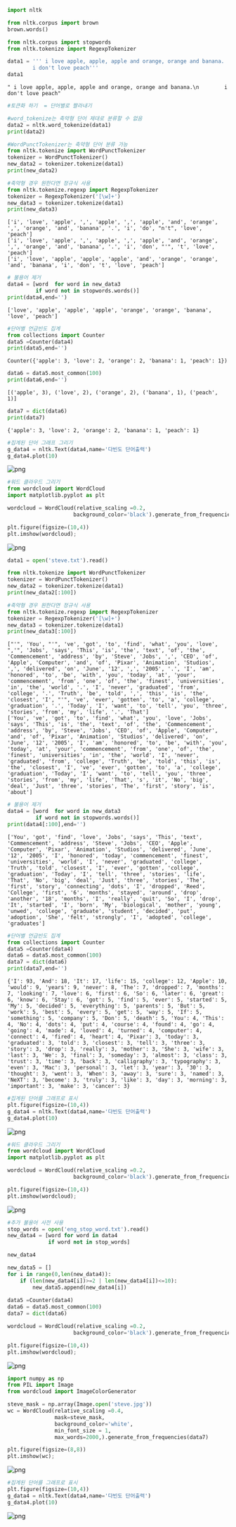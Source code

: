 ```python
import nltk

from nltk.corpus import brown
brown.words()

from nltk.corpus import stopwords
from nltk.tokenize import RegexpTokenizer
```


```python
data1 = ''' i love apple, apple, apple and orange, orange and banana.
        i don't love peach'''
data1
```




    " i love apple, apple, apple and orange, orange and banana.\n        i don't love peach"




```python
#토큰화 하기  = 단어별로 짤라내기 

#word_tokenize는 축약형 단어 제대로 분류할 수 없음  
data2 = nltk.word_tokenize(data1)
print(data2)

#WordPunctTokenizer는 축약형 단어 분류 가능 
from nltk.tokenize import WordPunctTokenizer
tokenizer = WordPunctTokenizer()
new_data2 = tokenizer.tokenize(data1)
print(new_data2)

#축약형 경우 원한다면 정규식 사용 
from nltk.tokenize.regexp import RegexpTokenizer
tokenizer = RegexpTokenizer('[\w]+')
new_data3 = tokenizer.tokenize(data1)
print(new_data3)
```

    ['i', 'love', 'apple', ',', 'apple', ',', 'apple', 'and', 'orange', ',', 'orange', 'and', 'banana', '.', 'i', 'do', "n't", 'love', 'peach']
    ['i', 'love', 'apple', ',', 'apple', ',', 'apple', 'and', 'orange', ',', 'orange', 'and', 'banana', '.', 'i', 'don', "'", 't', 'love', 'peach']
    ['i', 'love', 'apple', 'apple', 'apple', 'and', 'orange', 'orange', 'and', 'banana', 'i', 'don', 't', 'love', 'peach']
    


```python
# 불용어 제거 
data4 = [word  for word in new_data3
         if word not in stopwords.words()]
print(data4,end='')
```

    ['love', 'apple', 'apple', 'apple', 'orange', 'orange', 'banana', 'love', 'peach']


```python
#단어별 언급빈도 집계
from collections import Counter
data5 =Counter(data4)
print(data5,end='')
```

    Counter({'apple': 3, 'love': 2, 'orange': 2, 'banana': 1, 'peach': 1})


```python
data6 = data5.most_common(100)
print(data6,end='')
```

    [('apple', 3), ('love', 2), ('orange', 2), ('banana', 1), ('peach', 1)]


```python
data7 = dict(data6)
print(data7)
```

    {'apple': 3, 'love': 2, 'orange': 2, 'banana': 1, 'peach': 1}
    


```python
#집계된 단어 그래프 그리기 
g_data4 = nltk.Text(data4,name='다빈도 단어출력')
g_data4.plot(10)
```


![png](output_7_0.png)



```python
#워드 클라우드 그리기 
from wordcloud import WordCloud
import matplotlib.pyplot as plt

wordcloud = WordCloud(relative_scaling =0.2,
                     background_color='black').generate_from_frequencies(data7)

plt.figure(figsize=(10,4))
plt.imshow(wordcloud);
```


![png](output_8_0.png)



```python
data1 = open('steve.txt').read()

from nltk.tokenize import WordPunctTokenizer
tokenizer = WordPunctTokenizer()
new_data2 = tokenizer.tokenize(data1)
print(new_data2[:100])

#축약형 경우 원한다면 정규식 사용 
from nltk.tokenize.regexp import RegexpTokenizer
tokenizer = RegexpTokenizer('[\w]+')
new_data3 = tokenizer.tokenize(data1)
print(new_data3[:100])
```

    ["'", 'You', "'", 've', 'got', 'to', 'find', 'what', 'you', 'love', ",'", 'Jobs', 'says', 'This', 'is', 'the', 'text', 'of', 'the', 'Commencement', 'address', 'by', 'Steve', 'Jobs', ',', 'CEO', 'of', 'Apple', 'Computer', 'and', 'of', 'Pixar', 'Animation', 'Studios', ',', 'delivered', 'on', 'June', '12', ',', '2005', '.', 'I', 'am', 'honored', 'to', 'be', 'with', 'you', 'today', 'at', 'your', 'commencement', 'from', 'one', 'of', 'the', 'finest', 'universities', 'in', 'the', 'world', '.', 'I', 'never', 'graduated', 'from', 'college', '.', 'Truth', 'be', 'told', ',', 'this', 'is', 'the', 'closest', 'I', "'", 've', 'ever', 'gotten', 'to', 'a', 'college', 'graduation', '.', 'Today', 'I', 'want', 'to', 'tell', 'you', 'three', 'stories', 'from', 'my', 'life', '.', 'That']
    ['You', 've', 'got', 'to', 'find', 'what', 'you', 'love', 'Jobs', 'says', 'This', 'is', 'the', 'text', 'of', 'the', 'Commencement', 'address', 'by', 'Steve', 'Jobs', 'CEO', 'of', 'Apple', 'Computer', 'and', 'of', 'Pixar', 'Animation', 'Studios', 'delivered', 'on', 'June', '12', '2005', 'I', 'am', 'honored', 'to', 'be', 'with', 'you', 'today', 'at', 'your', 'commencement', 'from', 'one', 'of', 'the', 'finest', 'universities', 'in', 'the', 'world', 'I', 'never', 'graduated', 'from', 'college', 'Truth', 'be', 'told', 'this', 'is', 'the', 'closest', 'I', 've', 'ever', 'gotten', 'to', 'a', 'college', 'graduation', 'Today', 'I', 'want', 'to', 'tell', 'you', 'three', 'stories', 'from', 'my', 'life', 'That', 's', 'it', 'No', 'big', 'deal', 'Just', 'three', 'stories', 'The', 'first', 'story', 'is', 'about']
    


```python
# 불용어 제거 
data4 = [word  for word in new_data3
         if word not in stopwords.words()]
print(data4[:100],end='')
```

    ['You', 'got', 'find', 'love', 'Jobs', 'says', 'This', 'text', 'Commencement', 'address', 'Steve', 'Jobs', 'CEO', 'Apple', 'Computer', 'Pixar', 'Animation', 'Studios', 'delivered', 'June', '12', '2005', 'I', 'honored', 'today', 'commencement', 'finest', 'universities', 'world', 'I', 'never', 'graduated', 'college', 'Truth', 'told', 'closest', 'I', 'ever', 'gotten', 'college', 'graduation', 'Today', 'I', 'tell', 'three', 'stories', 'life', 'That', 'No', 'big', 'deal', 'Just', 'three', 'stories', 'The', 'first', 'story', 'connecting', 'dots', 'I', 'dropped', 'Reed', 'College', 'first', '6', 'months', 'stayed', 'around', 'drop', 'another', '18', 'months', 'I', 'really', 'quit', 'So', 'I', 'drop', 'It', 'started', 'I', 'born', 'My', 'biological', 'mother', 'young', 'unwed', 'college', 'graduate', 'student', 'decided', 'put', 'adoption', 'She', 'felt', 'strongly', 'I', 'adopted', 'college', 'graduates']


```python
#단어별 언급빈도 집계
from collections import Counter
data5 =Counter(data4)
data6 = data5.most_common(100)
data7 = dict(data6)
print(data7,end='')
```

    {'I': 93, 'And': 18, 'It': 17, 'life': 15, 'college': 12, 'Apple': 10, 'would': 9, 'years': 9, 'never': 8, 'The': 7, 'dropped': 7, 'months': 7, 'looking': 7, 'love': 6, 'first': 6, 'So': 6, 'later': 6, 'great': 6, 'know': 6, 'Stay': 6, 'got': 5, 'find': 5, 'ever': 5, 'started': 5, 'My': 5, 'decided': 5, 'everything': 5, 'parents': 5, 'But': 5, 'work': 5, 'best': 5, 'every': 5, 'get': 5, 'way': 5, 'If': 5, 'something': 5, 'company': 5, 'Don': 5, 'death': 5, 'You': 4, 'This': 4, 'No': 4, 'dots': 4, 'put': 4, 'course': 4, 'found': 4, 'go': 4, 'going': 4, 'made': 4, 'loved': 4, 'turned': 4, 'computer': 4, 'connect': 4, 'fired': 4, 'heart': 4, 'Pixar': 3, 'today': 3, 'graduated': 3, 'told': 3, 'closest': 3, 'tell': 3, 'three': 3, 'story': 3, 'drop': 3, 'really': 3, 'mother': 3, 'She': 3, 'wife': 3, 'last': 3, 'We': 3, 'final': 3, 'someday': 3, 'almost': 3, 'class': 3, 'trust': 3, 'time': 3, 'back': 3, 'calligraphy': 3, 'typography': 3, 'even': 3, 'Mac': 3, 'personal': 3, 'let': 3, 'year': 3, '30': 3, 'thought': 3, 'went': 3, 'When': 3, 'away': 3, 'sure': 3, 'named': 3, 'NeXT': 3, 'become': 3, 'truly': 3, 'like': 3, 'day': 3, 'morning': 3, 'important': 3, 'make': 3, 'cancer': 3}


```python
#집계된 단어를 그래프로 표시 
plt.figure(figsize=(10,4))
g_data4 = nltk.Text(data4,name='다빈도 단어출력')
g_data4.plot(10)
```


![png](output_12_0.png)



```python
#워드 클라우드 그리기 
from wordcloud import WordCloud
import matplotlib.pyplot as plt

wordcloud = WordCloud(relative_scaling =0.2,
                     background_color='black').generate_from_frequencies(data7)

plt.figure(figsize=(10,4))
plt.imshow(wordcloud);
```


![png](output_13_0.png)



```python
#추가 불용어 사전 사용
stop_words = open('eng_stop_word.txt').read()
new_data4 = [word for word in data4
             if word not in stop_words]

new_data4

new_data5 = []
for i in range(0,len(new_data4)):
    if (len(new_data4[i])>=2 | len(new_data4[i])<=10):
        new_data5.append(new_data4[i])
        
data5 =Counter(data4)
data6 = data5.most_common(100)
data7 = dict(data6)

wordcloud = WordCloud(relative_scaling =0.2,
                     background_color='black').generate_from_frequencies(data7)

plt.figure(figsize=(10,4))
plt.imshow(wordcloud);
```


![png](output_14_0.png)



```python
import numpy as np
from PIL import Image
from wordcloud import ImageColorGenerator

steve_mask = np.array(Image.open('steve.jpg'))
wc = WordCloud(relative_scaling =0.4,
               mask=steve_mask,
               background_color='white',
               min_font_size = 1,
               max_words=2000,).generate_from_frequencies(data7)

plt.figure(figsize=(8,8))
plt.imshow(wc);
```


![png](output_15_0.png)



```python
#집계된 단어를 그래프로 표시 
plt.figure(figsize=(10,4))
g_data4 = nltk.Text(data4,name='다빈도 단어출력')
g_data4.plot(10)
```


![png](output_16_0.png)

